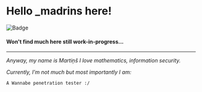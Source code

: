 
# Hello _madrins here!
![Badge](https://tryhackme-badges.s3.amazonaws.com/madrinch.png)
#### Won't find much here still work-in-progress...
---

*Anyway, my name is Martiņš I love mathematics, information security.*

*Currently, I'm not much but most importantly I am:*


`A Wannabe penetration tester :/`
